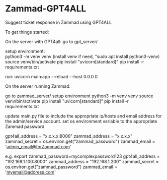 # Zammad-GPT4ALL
Suggest ticket response in Zammad using GPT4ALL

To get things started:

On the server with GPT4all:
go to gpt_server/

setup environment:  
python3 -m venv venv (install venv if need, "sudo apt install python3-venv)
source venv/bin/activate
pip install "uvicorn[standard]"
pip install -r requirements.txt

run: uvicorn main:app --reload --host 0.0.0.0

On the server running Zammad:

go to zammad_server/
setup environment
python3 -m venv venv
source venv/bin/activate
pip install "uvicorn[standard]"
pip install -r requirements.txt

update main.py file to include the appropriate ip/hosts and email address for the admin/service account. 
set os environment variable to the appropriate Zammad password 

gpt4all_address = "x.x.x.x:8000"
zammad_address = "x.x.x.x"
zammad_secret = os.environ.get("zammad_password")
zammad_email = 'admin_email@forZammad.com'

e.g. 
export zammad_password=mycomplexpassword123
gpt4all_address = "192.168.1.100:8000"
zammad_address = "192.168.1.200"
zammad_secret = os.environ.get("zammad_password")
zammad_email = 'myemail@address.com'
